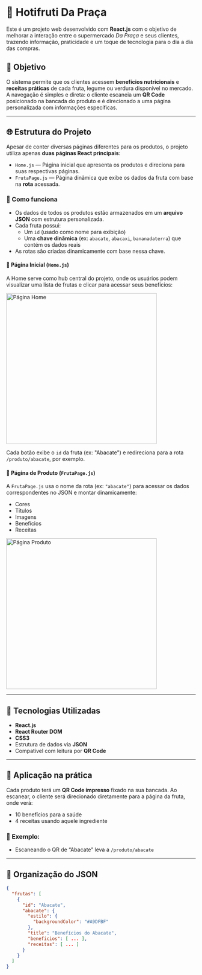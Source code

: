 # 🥑 Hotifruti Da Praça

Este é um projeto web desenvolvido com **React.js** com o objetivo de melhorar a interação entre o supermercado *Da Praça* e seus clientes, trazendo informação, praticidade e um toque de tecnologia para o dia a dia das compras.

## 🧠 Objetivo

O sistema permite que os clientes acessem **benefícios nutricionais** e **receitas práticas** de cada fruta, legume ou verdura disponível no mercado. A navegação é simples e direta: o cliente escaneia um **QR Code** posicionado na bancada do produto e é direcionado a uma página personalizada com informações específicas.

---

## 🌐 Estrutura do Projeto

Apesar de conter diversas páginas diferentes para os produtos, o projeto utiliza apenas **duas páginas React principais**:

- `Home.js` — Página inicial que apresenta os produtos e direciona para suas respectivas páginas.
- `FrutaPage.js` — Página dinâmica que exibe os dados da fruta com base na **rota** acessada.

### 🧩 Como funciona

- Os dados de todos os produtos estão armazenados em um **arquivo JSON** com estrutura personalizada.
- Cada fruta possui:
  - Um `id` (usado como nome para exibição)
  - Uma **chave dinâmica** (ex: `abacate`, `abacaxi`, `bananadaterra`) que contém os dados reais
- As rotas são criadas dinamicamente com base nessa chave.

#### 🏡 Página Inicial (`Home.js`)

A Home serve como hub central do projeto, onde os usuários podem visualizar uma lista de frutas e clicar para acessar seus benefícios:

<img src="./caminho/para/home.png" alt="Página Home" width="400" />

Cada botão exibe o `id` da fruta (ex: "Abacate") e redireciona para a rota `/produto/abacate`, por exemplo.

#### 🍌 Página de Produto (`FrutaPage.js`)

A `FrutaPage.js` usa o nome da rota (ex: `"abacate"`) para acessar os dados correspondentes no JSON e montar dinamicamente:

- Cores
- Títulos
- Imagens
- Benefícios
- Receitas

<img src="./caminho/para/fruta.png" alt="Página Produto" width="400" />

---

## 🚀 Tecnologias Utilizadas

- **React.js**
- **React Router DOM**
- **CSS3**
- Estrutura de dados via **JSON**
- Compatível com leitura por **QR Code**

---

## 📲 Aplicação na prática

Cada produto terá um **QR Code impresso** fixado na sua bancada. Ao escanear, o cliente será direcionado diretamente para a página da fruta, onde verá:

- 10 benefícios para a saúde
- 4 receitas usando aquele ingrediente

### 🛒 Exemplo:
- Escaneando o QR de “Abacate” leva a `/produto/abacate`

---

## 📁 Organização do JSON

```json
{
  "frutas": [
    {
      "id": "Abacate",
      "abacate": {
        "estilo": {
          "backgroundColor": "#A9DFBF"
        },
        "title": "Benefícios do Abacate",
        "beneficios": [ ... ],
        "receitas": [ ... ]
      }
    }
  ]
}
